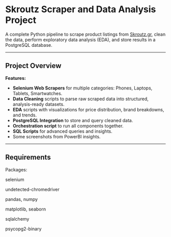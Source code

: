 # Skroutz Scraper and Data Analysis Project

A complete Python pipeline to scrape product listings from [Skroutz.gr](https://www.skroutz.gr), clean the data, perform exploratory data analysis (EDA), and store results in a PostgreSQL database.  

---

## Project Overview

**Features:**
- **Selenium Web Scrapers** for multiple categories: Phones, Laptops, Tablets, Smartwatches.
- **Data Cleaning** scripts to parse raw scraped data into structured, analysis-ready datasets.
- **EDA** scripts with visualizations for price distribution, brand breakdowns, and trends.
- **PostgreSQL Integration** to store and query cleaned data.
- **Orchestration script** to run all components together.
- **SQL Scripts** for advanced queries and insights.
- Some screenshots from PowerBI insights.

---

## Requirements

Packages:

selenium

undetected-chromedriver

pandas, numpy

matplotlib, seaborn

sqlalchemy

psycopg2-binary	
